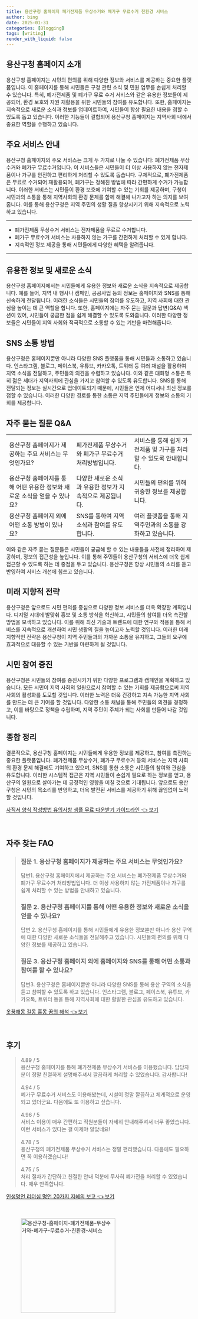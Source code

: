 ```yaml
---
title: 용산구청 홈페이지 폐가전제품 무상수거와 폐가구 무료수거 친환경 서비스
author: bing
date: 2025-01-31
categories: [Blogging]
tags: [writing]
render_with_liquid: false
---
```



<h2 id='용산구청-홈페이지-소개'>용산구청 홈페이지 소개</h2>

<p>용산구청 홈페이지는 시민의 편의를 위해 다양한 정보와 서비스를 제공하는 중요한 플랫폼입니다. 이 홈페이지를 통해 시민들은 구청 관련 소식 및 민원 업무를 손쉽게 처리할 수 있습니다. 특히, 폐가전제품 및 폐가구 무료 수거 서비스와 같은 유용한 정보들이 제공되어, 환경 보호와 자원 재활용을 위한 시민들의 참여를 유도합니다. 또한, 홈페이지는 지속적으로 새로운 소식과 정보를 업데이트하여, 시민들이 항상 필요한 내용을 접할 수 있도록 돕고 있습니다. 이러한 기능들이 결합되어 용산구청 홈페이지는 지역사회 내에서 중요한 역할을 수행하고 있습니다.</p>

<h2 id='주요-서비스-안내'>주요 서비스 안내</h2>

<p>용산구청 홈페이지의 주요 서비스는 크게 두 가지로 나눌 수 있습니다: 폐가전제품 무상수거와 폐가구 무료수거입니다. 이 서비스들은 시민들이 더 이상 사용하지 않는 전자제품이나 가구를 안전하고 편리하게 처리할 수 있도록 돕습니다. 구체적으로, 폐가전제품은 무료로 수거되어 재활용되며, 폐가구는 정해진 방법에 따라 간편하게 수거가 가능합니다. 이러한 서비스는 시민들이 환경 보호에 기여할 수 있는 기회를 제공하며, 구청이 시민과의 소통을 통해 지역사회의 환경 문제를 함께 해결해 나가고자 하는 의지를 보여줍니다. 이를 통해 용산구청은 지역 주민의 생활 질을 향상시키기 위해 지속적으로 노력하고 있습니다.</p>

<hr />

<ul>
    <li>폐가전제품 무상수거 서비스는 전자제품을 무료로 수거합니다.</li>
    <li>폐가구 무료수거 서비스는 사용하지 않는 가구를 간편하게 처리할 수 있게 합니다.</li>
    <li>지속적인 정보 제공을 통해 시민들에게 다양한 혜택을 알려줍니다.</li>
</ul>

<hr />

<h2 id='유용한-정보-및-새로운-소식'>유용한 정보 및 새로운 소식</h2>

<p>용산구청 홈페이지에서는 시민들에게 유용한 정보와 새로운 소식을 지속적으로 제공합니다. 예를 들어, 지역 내 행사나 캠페인, 공공사업 등의 정보는 홈페이지와 SNS를 통해 신속하게 전달됩니다. 이러한 소식들은 시민들의 참여를 유도하고, 지역 사회에 대한 관심을 높이는 데 큰 역할을 합니다. 또한, 홈페이지에는 자주 묻는 질문과 답변(Q&A) 섹션이 있어, 시민들이 궁금한 점을 쉽게 해결할 수 있도록 도와줍니다. 이러한 다양한 정보들은 시민들이 지역 사회와 적극적으로 소통할 수 있는 기반을 마련해줍니다.</p>

<h2 id='SNS-소통-방법'>SNS 소통 방법</h2>

<p>용산구청은 홈페이지뿐만 아니라 다양한 SNS 플랫폼을 통해 시민들과 소통하고 있습니다. 인스타그램, 블로그, 페이스북, 유튜브, 카카오톡, 트위터 등 여러 채널을 활용하여 지역 소식을 전달하고, 주민들의 의견을 수렴하고 있습니다. 이와 같은 대화형 소통은 특히 젊은 세대가 지역사회에 관심을 가지고 참여할 수 있도록 유도합니다. SNS를 통해 전달되는 정보는 실시간으로 업데이트되기 때문에, 시민들은 언제 어디서나 최신 정보를 접할 수 있습니다. 이러한 다양한 경로를 통한 소통은 지역 주민들에게 정보와 소통의 기회를 제공합니다.</p>

<h2 id='자주-묻는-질문-QNA'>자주 묻는 질문 Q&A</h2>

<table>
    <tr>
        <td>용산구청 홈페이지가 제공하는 주요 서비스는 무엇인가요?</td>
        <td>폐가전제품 무상수거와 폐가구 무료수거 처리방법입니다.</td>
        <td>서비스를 통해 쉽게 가전제품 및 가구를 처리할 수 있도록 안내합니다.</td>
    </tr>
    <tr>
        <td>용산구청 홈페이지를 통해 어떤 유용한 정보와 새로운 소식을 얻을 수 있나요?</td>
        <td>다양한 새로운 소식과 유용한 정보가 지속적으로 제공됩니다.</td>
        <td>시민들의 편의를 위해 귀중한 정보를 제공합니다.</td>
    </tr>
    <tr>
        <td>용산구청 홈페이지 외에 어떤 소통 방법이 있나요?</td>
        <td> SNS를 통하여 지역소식과 참여를 유도합니다.</td>
        <td>여러 플랫폼을 통해 지역주민과의 소통을 강화하고 있습니다.</td>
    </tr>
</table>

<p>이와 같은 자주 묻는 질문들은 시민들이 궁금해 할 수 있는 내용들을 사전에 정리하여 제공하며, 정보의 접근성을 높입니다. 이를 통해 주민들이 용산구청의 서비스에 더욱 쉽게 접근할 수 있도록 하는 데 중점을 두고 있습니다. 용산구청은 항상 시민들의 소리를 듣고 반영하여 서비스 개선에 힘쓰고 있습니다.</p>

<h2 id='미래-지향적-전략'>미래 지향적 전략</h2>

<p>용산구청은 앞으로도 시민 편의를 중심으로 다양한 정보 서비스를 더욱 확장할 계획입니다. 디지털 시대에 발맞춰 홍보 및 소통 방식을 혁신하고, 시민들의 참여를 더욱 촉진할 방법을 모색하고 있습니다. 이를 위해 최신 기술과 트렌드에 대한 연구와 적용을 통해 서비스를 지속적으로 개선하여 시민 생활의 질을 높이고자 노력할 것입니다. 이러한 미래 지향적인 전략은 용산구청이 지역 주민들과의 가까운 소통을 유지하고, 그들의 요구에 효과적으로 대응할 수 있는 기반을 마련하게 될 것입니다.</p>

<h2 id='시민-참여-증진'>시민 참여 증진</h2>

<p>용산구청은 시민들의 참여를 증진시키기 위한 다양한 프로그램과 캠페인을 계획하고 있습니다. 모든 시민이 지역 사회의 일원으로서 참여할 수 있는 기회를 제공함으로써 지역 사회의 활성화를 도모할 것입니다. 이러한 노력은 더욱 건강하고 지속 가능한 지역 사회를 만드는 데 큰 기여를 할 것입니다. 다양한 소통 채널을 통해 주민들의 의견을 경청하고, 이를 바탕으로 정책을 수립하며, 지역 주민이 주체가 되는 사회를 만들어 나갈 것입니다.</p>

<h2 id='종합-정리'>종합 정리</h2>

<p>결론적으로, 용산구청 홈페이지는 시민들에게 유용한 정보를 제공하고, 참여를 촉진하는 중요한 플랫폼입니다. 폐가전제품 무상수거, 폐가구 무료수거 등의 서비스는 지역 사회의 환경 문제 해결에도 기여하고 있으며, SNS를 통한 소통은 시민들의 참여와 관심을 유도합니다. 이러한 시스템적 접근은 지역 시민들이 손쉽게 필요로 하는 정보를 얻고, 용산구의 일원으로 살아가는 데 긍정적인 영향을 미칠 것으로 기대됩니다. 앞으로도 용산구청은 시민의 목소리를 반영하고, 더욱 발전된 서비스를 제공하기 위해 끊임없이 노력할 것입니다.</p>


<p><a class="click-button" title="사직서 양식 작성방법 유의사항 샘플 무료 다운받기 가이드라인" href="https://afficreate.github.io/posts/%EC%82%AC%EC%A7%81%EC%84%9C-%EC%96%91%EC%8B%9D-%EC%9E%91%EC%84%B1%EB%B0%A9%EB%B2%95-%EC%9C%A0%EC%9D%98%EC%82%AC%ED%95%AD-%EC%83%98%ED%94%8C-%EB%AC%B4%EB%A3%8C-%EB%8B%A4%EC%9A%B4%EB%B0%9B%EA%B8%B0-%EA%B0%80%EC%9D%B4%EB%93%9C%EB%9D%BC%EC%9D%B8/" rel="dofollow">사직서 양식 작성방법 유의사항 샘플 무료 다운받기 가이드라인 👈 보기</a></p><br>
<h2 id='자주_찾는_FAQ'>자주 찾는 FAQ</h2>
<div itemscope="" itemtype="https://schema.org/FAQPage"> 
<blockquote> 
<div itemscope="" itemprop="mainEntity" itemtype="https://schema.org/Question"> 
<h3 itemprop="name">질문 1. 용산구청 홈페이지가 제공하는 주요 서비스는 무엇인가요?</h3> 
<div itemscope="" itemprop="acceptedAnswer" itemtype="https://schema.org/Answer"> 
<span itemprop="text"> 
<p>답변1. 용산구청 홈페이지에서 제공하는 주요 서비스는 폐가전제품 무상수거와 폐가구 무료수거 처리방법입니다. 더 이상 사용하지 않는 가전제품이나 가구를 쉽게 처리할 수 있는 방법을 안내하고 있습니다.</p> 
</span> 
</div> 
</div> 

<div itemscope="" itemprop="mainEntity" itemtype="https://schema.org/Question"> 
<h3 itemprop="name">질문 2. 용산구청 홈페이지를 통해 어떤 유용한 정보와 새로운 소식을 얻을 수 있나요?</h3> 
<div itemscope="" itemprop="acceptedAnswer" itemtype="https://schema.org/Answer"> 
<span itemprop="text"> 
<p>답변 2. 용산구청 홈페이지를 통해 시민들에게 유용한 정보뿐만 아니라 용산 구역에 대한 다양한 새로운 소식들을 전달해주고 있습니다. 시민들의 편의를 위해 다양한 정보를 제공하고 있습니다.</p> 
</span> 
</div> 
</div> 

<div itemscope="" itemprop="mainEntity" itemtype="https://schema.org/Question"> 
<h3 itemprop="name">질문 3. 용산구청 홈페이지 외에 홈페이지와 SNS를 통해 어떤 소통과 참여를 할 수 있나요?</h3> 
<div itemscope="" itemprop="acceptedAnswer" itemtype="https://schema.org/Answer"> 
<span itemprop="text"> 
<p>답변3. 용산구청은 홈페이지뿐만 아니라 다양한 SNS를 통해 용산 구역의 소식을 듣고 참여할 수 있도록 하고 있습니다. 인스타그램, 블로그, 페이스북, 유튜브, 카카오톡, 트위터 등을 통해 지역사회에 대한 활발한 관심을 유도하고 있습니다.</p> 
</span> 
</div> 
</div> 
</blockquote> 
</div>
<p><a class="click-button" title="옷꿈해몽 길몽 흉몽 꿈의 해석" href="https://afficreate.github.io/posts/%EC%98%B7%EA%BF%88%ED%95%B4%EB%AA%BD-%EA%B8%B8%EB%AA%BD-%ED%9D%89%EB%AA%BD-%EA%BF%88%EC%9D%98-%ED%95%B4%EC%84%9D/" rel="dofollow">옷꿈해몽 길몽 흉몽 꿈의 해석 👈 보기</a></p><br>
<h2 id='후기'>후기</h2>
<div itemscope itemtype="https://schema.org/Product">
  <blockquote>
  <div itemprop="review" itemscope itemtype="https://schema.org/Review">
      <div itemprop="reviewRating" itemscope itemtype="https://schema.org/Rating"> <span itemprop="ratingValue">4.89</span> / <span itemprop="bestRating">5</span> </div>
      <span itemprop="reviewBody">용산구청 홈페이지를 통해 폐가전제품 무상수거 서비스를 이용했습니다. 담당자분이 정말 친절하게 설명해주셔서 깔끔하게 처리할 수 있었습니다. 감사합니다!</span>
  </div>
  <br>
  <div itemprop="review" itemscope itemtype="https://schema.org/Review">
      <div itemprop="reviewRating" itemscope itemtype="https://schema.org/Rating"> <span itemprop="ratingValue">4.94</span> / <span itemprop="bestRating">5</span> </div>
      <span itemprop="reviewBody">폐가구 무료수거 서비스도 이용해봤는데, 시설이 정말 깔끔하고 체계적으로 운영되고 있더군요. 다음에도 또 이용하고 싶습니다.</span>
  </div>
  <br>
  <div itemprop="review" itemscope itemtype="https://schema.org/Review">
      <div itemprop="reviewRating" itemscope itemtype="https://schema.org/Rating"> <span itemprop="ratingValue">4.96</span> / <span itemprop="bestRating">5</span> </div>
      <span itemprop="reviewBody">서비스 이용이 매우 간편하고 직원분들이 자세히 안내해주셔서 너무 좋았습니다. 이런 서비스가 있다는 걸 이제야 알았네요!</span>
  </div>
  <br>
  <div itemprop="review" itemscope itemtype="https://schema.org/Review">
      <div itemprop="reviewRating" itemscope itemtype="https://schema.org/Rating"> <span itemprop="ratingValue">4.78</span> / <span itemprop="bestRating">5</span> </div>
      <span itemprop="reviewBody">용산구청의 폐가전제품 무상수거 서비스는 정말 편리했습니다. 다음에도 필요하면 꼭 이용하겠습니다!</span>
  </div>
  <br>
  <div itemprop="review" itemscope itemtype="https://schema.org/Review">
      <div itemprop="reviewRating" itemscope itemtype="https://schema.org/Rating"> <span itemprop="ratingValue">4.75</span> / <span itemprop="bestRating">5</span> </div>
      <span itemprop="reviewBody">처리 절차가 간단하고 친절한 안내 덕분에 무사히 폐가전을 처리할 수 있었습니다. 매우 만족합니다.</span>
  </div>
  </blockquote>
</div>
<p><a class="click-button" title="인생명언 리더십 명언 20가지 지혜의 보고" href="https://afficreate.github.io/posts/%EC%9D%B8%EC%83%9D%EB%AA%85%EC%96%B8-%EB%A6%AC%EB%8D%94%EC%8B%AD-%EB%AA%85%EC%96%B8-20%EA%B0%80%EC%A7%80-%EC%A7%80%ED%98%9C%EC%9D%98-%EB%B3%B4%EA%B3%A0/" rel="dofollow">인생명언 리더십 명언 20가지 지혜의 보고 👈 보기</a></p><br>
<figure class="image"><img src="https://afficreate.github.io/assets/img/thumbnail/용산구청-홈페이지-폐가전제품-무상수거와-폐가구-무료수거-친환경-서비스.webp" alt="용산구청-홈페이지-폐가전제품-무상수거와-폐가구-무료수거-친환경-서비스" width="256" height="256"></figure>